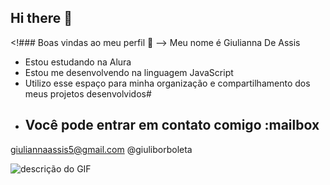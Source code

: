 ## Hi there 👋

<!### Boas vindas ao meu perfil 💙
--> 
Meu nome é Giulianna De Assis

- Estou estudando na Alura
- Estou me desenvolvendo na linguagem JavaScript
- Utilizo esse espaço para minha organização e compartilhamento dos meus projetos desenvolvidos#
- ## Você pode entrar em contato comigo :mailbox

giuliannaassis5@gmail.com
@giuliborboleta

![descrição do GIF](https://play.google.com/store/apps/details?id=com.riffsy.FBMGIFApp)
